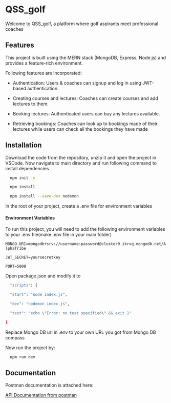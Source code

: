 
# QSS_golf

Welcome to QSS_golf, a platform where golf aspirants meet professional coaches


## Features
This project is built using the MERN stack (MongoDB, Express, Node.js) and provides a feature-rich environment.

Following features are incorporated:

* Authentication: Users & coaches can signup and log in using JWT-based authentication.

* Creating courses and lectures: Coaches can create courses and add lectures to them.

* Booking lectures: Authenticated users can buy any lectures available.

* Retrieving bookings: Coaches can look up to bookings made of their lectures while users can check all the bookings they have made


## Installation
Download the code from the repository, unzip it and open the project in VSCode. 
Now navigate to main directory and run following command to install dependencies
```bash
  npm init -y 
```
```bash
  npm install
```
```bash
  npm install --save-dev nodemon
```    
In the root of your project, create a .env file for environment variables

#### Environment Variables

To run this project, you will need to add the following environment variables to your .env file(make .env file in your main folder)

`MONGO_URI=mongodb+srv://username:password@cluster0.ikrvq.mongodb.net/AlphaTribe `

`JWT_SECRET=yoursecretkey`

`PORT=5000`

Open package.json and modify it to

```bash
  "scripts": {

  "start": "node index.js",

  "dev": "nodemon index.js",

  "test": "echo \"Error: no test specified\" && exit 1"

} 
```
Replace Mongo DB url in .env to your own URL you got from Mongo DB compass

Now run the project by:
```bash
  npm run dev 
```
## Documentation
Postman documentation is attached here:

[API Documentation from postman](https://documenter.getpostman.com/view/37292852/2sAXqs8hnm)

